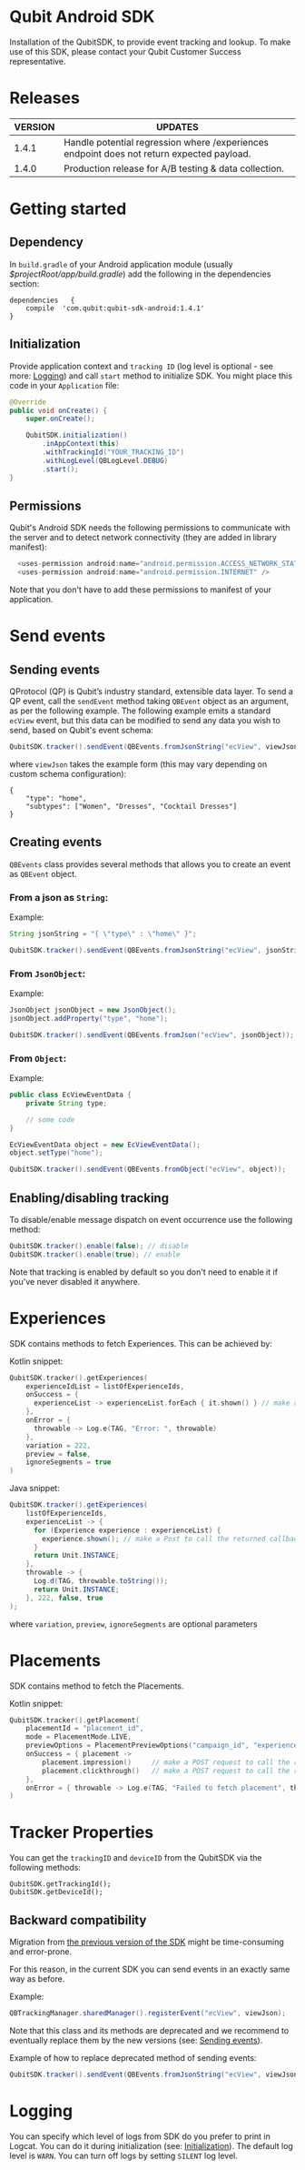 # Qubit Android SDK

Installation of the QubitSDK, to provide event tracking and lookup. To make use of this SDK, please contact your Qubit Customer Success representative.

# Releases

| VERSION | UPDATES |
|---|---|
| 1.4.1 | Handle potential regression where /experiences endpoint does not return expected payload.
| 1.4.0 | Production release for A/B testing & data collection.


# Getting started

## Dependency

In `build.gradle` of your Android application module (usually *$projectRoot/app/build.gradle*) add the following in the dependencies section:

```
dependencies   {
    compile  'com.qubit:qubit-sdk-android:1.4.1'
}
```

## Initialization

Provide application context and `tracking ID` (log level is optional - see more: [Logging](#logging)) and call `start` method to initialize SDK. You might place this code in your `Application` file:

```java
@Override
public void onCreate() {
    super.onCreate();

    QubitSDK.initialization()
        .inAppContext(this)
        .withTrackingId("YOUR_TRACKING_ID")
        .withLogLevel(QBLogLevel.DEBUG)
        .start();
}
```

## Permissions
Qubit's Android SDK needs the following permissions to communicate with the server and to detect network connectivity (they are added in library manifest):

```java
  <uses-permission android:name="android.permission.ACCESS_NETWORK_STATE"/>
  <uses-permission android:name="android.permission.INTERNET" />
```

Note that you don't have to add these permissions to manifest of your application.

# Send events

## Sending events
QProtocol (QP) is Qubit’s industry standard, extensible data layer. To send a QP event, call the `sendEvent` method taking `QBEvent` object as an argument, as per the following example. The following example emits a standard `ecView` event, but this data can be modified to send any data you wish to send, based on Qubit's event schema:

```java
QubitSDK.tracker().sendEvent(QBEvents.fromJsonString("ecView", viewJson));
```

where `viewJson` takes the example form (this may vary depending on custom schema configuration):

```
{
    "type": "home",
    "subtypes": ["Women", "Dresses", "Cocktail Dresses"]
}
```

## Creating events

`QBEvents` class provides several methods that allows you to create an event as `QBEvent` object.

### From a json as `String`:

Example:

```java
String jsonString = "{ \"type\" : \"home\" }";

QubitSDK.tracker().sendEvent(QBEvents.fromJsonString("ecView", jsonString));
```

### From `JsonObject`:

Example:

```java
JsonObject jsonObject = new JsonObject();
jsonObject.addProperty("type", "home");

QubitSDK.tracker().sendEvent(QBEvents.fromJson("ecView", jsonObject));
```

### From `Object`:

Example:

```java
public class EcViewEventData {
    private String type;

    // some code
}
```

```java
EcViewEventData object = new EcViewEventData();
object.setType("home");

QubitSDK.tracker().sendEvent(QBEvents.fromObject("ecView", object));
```

## Enabling/disabling tracking
To disable/enable message dispatch on event occurrence use the following method:

```java
QubitSDK.tracker().enable(false); // disable
QubitSDK.tracker().enable(true); // enable
```

Note that tracking is enabled by default so you don't need to enable it if you've never disabled it anywhere.

# Experiences

SDK contains methods to fetch Experiences. This can be achieved by:

Kotlin snippet:
```kotlin    
QubitSDK.tracker().getExperiences(
    experienceIdList = listOfExperienceIds,
    onSuccess = { 
      experienceList -> experienceList.forEach { it.shown() } // make a Post to call the returned callback URL
    },
    onError = { 
      throwable -> Log.e(TAG, "Error: ", throwable) 
    },
    variation = 222,
    preview = false,
    ignoreSegments = true
)
```

Java snippet:
```java
QubitSDK.tracker().getExperiences(
    listOfExperienceIds,
    experienceList -> {
      for (Experience experience : experienceList) {
        experience.shown(); // make a Post to call the returned callback URL
      }
      return Unit.INSTANCE;
    },
    throwable -> {
      Log.d(TAG, throwable.toString());
      return Unit.INSTANCE;
    }, 222, false, true
);
```

where `variation`, `preview`, `ignoreSegments` are optional parameters

# Placements

SDK contains method to fetch the Placements.

Kotlin snippet:

```kotlin
QubitSDK.tracker().getPlacement(
    placementId = "placement_id",
    mode = PlacementMode.LIVE,
    previewOptions = PlacementPreviewOptions("campaign_id", "experience_id"),
    onSuccess = { placement ->
        placement.impression()     // make a POST request to call the returned impression callback URL
        placement.clickthrough()   // make a POST request to call the returned clickthrough callback URL
    },
    onError = { throwable -> Log.e(TAG, "Failed to fetch placement", throwable) }
)
```

# Tracker Properties
You can get the `trackingID` and `deviceID` from the QubitSDK via the following methods:
```
QubitSDK.getTrackingId();
QubitSDK.getDeviceId();
```

## Backward compatibility

Migration from [the previous version of the SDK](https://github.com/qubitdigital/android-tracker) might be time-consuming and error-prone.

For this reason, in the current SDK you can send events in an exactly same way as before.

Example:

```java
QBTrackingManager.sharedManager().registerEvent("ecView", viewJson);
```

Note that this class and its methods are deprecated and we recommend to eventually replace them by the new versions (see: [Sending events](#sending-events)).

Example of how to replace deprecated method of sending events:

```java
QubitSDK.tracker().sendEvent(QBEvents.fromJsonString("ecView", viewJson));
```

# Logging

You can specify which level of logs from SDK do you prefer to print in Logcat. You can do it during initialization (see: [Initialization](#initialization)). The default log level is `WARN`. You can turn off logs by setting `SILENT` log level.
